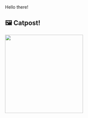 Hello there!



## 🖼️ Catpost!

<sub>
    <img src="https://cdn2.thecatapi.com/images/8kk.jpg" height="256">
</sub>


